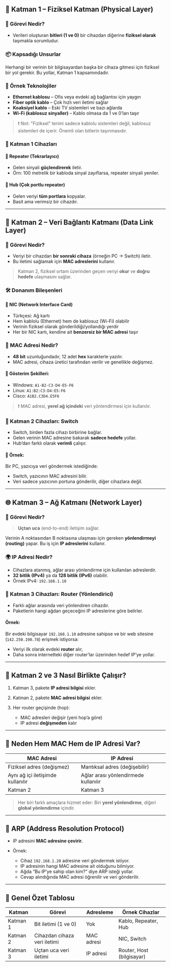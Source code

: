 ## 🧱 Katman 1 – **Fiziksel Katman (Physical Layer)**

### 🧩 Görevi Nedir?

* Verileri oluşturan **bitleri (1 ve 0)** bir cihazdan diğerine **fiziksel olarak** taşımakla sorumludur.

### 📦 Kapsadığı Unsurlar

Herhangi bir verinin bir bilgisayardan başka bir cihaza gitmesi için fiziksel bir yol gerekir. Bu yollar, Katman 1 kapsamındadır.

### 🔌 Örnek Teknolojiler

* **Ethernet kablosu** – Ofis veya evdeki ağ bağlantısı için yaygın
* **Fiber optik kablo** – Çok hızlı veri iletimi sağlar
* **Koaksiyel kablo** – Eski TV sistemleri ve bazı ağlarda
* **Wi-Fi (kablosuz sinyaller)** – Kablo olmasa da 1 ve 0’ları taşır

> ❗ Not: "Fiziksel" terimi sadece kablolu sistemleri değil, kablosuz sistemleri de içerir. Önemli olan bitlerin taşınmasıdır.

### 📡 Katman 1 Cihazları

#### 🔁 Repeater (Tekrarlayıcı)

* Gelen sinyali **güçlendirerek** iletir.
* Örn: 100 metrelik bir kabloda sinyal zayıflarsa, repeater sinyali yeniler.

#### 🔀 Hub (Çok portlu repeater)

* Gelen veriyi **tüm portlara** kopyalar.
* Basit ama verimsiz bir cihazdır.

---

## 📶 Katman 2 – **Veri Bağlantı Katmanı (Data Link Layer)**

### 🎯 Görevi Nedir?

* Veriyi bir cihazdan **bir sonraki cihaza** (örneğin PC → Switch) iletir.
* Bu iletimi sağlamak için **MAC adreslerini** kullanır.

> Katman 2, fiziksel ortam üzerinden geçen veriyi **okur** ve **doğru hedefe** ulaşmasını sağlar.

### 🛠️ Donanım Bileşenleri

#### 📎 NIC (Network Interface Card)

* Türkçesi: Ağ kartı
* Hem kablolu (Ethernet) hem de kablosuz (Wi-Fi) olabilir
* Verinin fiziksel olarak gönderildiği/yollandığı yerdir
* Her bir NIC kartı, kendine ait **benzersiz bir MAC adresi** taşır

### 🧭 MAC Adresi Nedir?

* **48 bit** uzunluğundadır, 12 adet **hex** karakterle yazılır.
* MAC adresi, cihaza üretici tarafından verilir ve genellikle değişmez.

#### 🔢 Gösterim Şekilleri:

* Windows: `A1-B2-C3-D4-E5-F6`
* Linux: `A1:B2:C3:D4:E5:F6`
* Cisco: `A1B2.C3D4.E5F6`

> ❗ MAC adresi, **yerel ağ içindeki** veri yönlendirmesi için kullanılır.

### 🔌 Katman 2 Cihazları: **Switch**

* Switch, birden fazla cihazı birbirine bağlar.
* Gelen verinin MAC adresine bakarak **sadece hedefe** yollar.
* Hub’dan farklı olarak **verimli** çalışır.

#### 🔄 Örnek:

Bir PC, yazıcıya veri göndermek istediğinde:

* Switch, yazıcının MAC adresini bilir.
* Veri sadece yazıcının portuna gönderilir, diğer cihazlara değil.

---

## 🌐 Katman 3 – **Ağ Katmanı (Network Layer)**

### 🎯 Görevi Nedir?

> **Uçtan uca** (end-to-end) iletişim sağlar.

Verinin A noktasından B noktasına ulaşması için gereken **yönlendirmeyi (routing)** yapar.
Bu iş için **IP adreslerini** kullanır.

### 🌍 IP Adresi Nedir?

* Cihazlara atanmış, ağlar arası yönlendirme için kullanılan adreslerdir.
* **32 bitlik (IPv4)** ya da **128 bitlik (IPv6)** olabilir.
* Örnek IPv4: `192.168.1.10`

### 🧭 Katman 3 Cihazları: **Router (Yönlendirici)**

* Farklı ağlar arasında veri yönlendiren cihazdır.
* Paketlerin hangi ağdan geçeceğini IP adreslerine göre belirler.

#### Örnek:

Bir evdeki bilgisayar `192.168.1.10` adresine sahipse ve bir web sitesine (`142.250.190.78`) erişmek istiyorsa:

* Veriyi ilk olarak evdeki **router** alır,
* Daha sonra internetteki diğer router’lar üzerinden hedef IP’ye yollar.

---

## 🔄 Katman 2 ve 3 Nasıl Birlikte Çalışır?

1. Katman 3, pakete **IP adresi bilgisi** ekler.
2. Katman 2, pakete **MAC adresi bilgisi** ekler.
3. Her router geçişinde (hop):

   * MAC adresleri değişir (yeni hop’a göre)
   * IP adresi **değişmeden** kalır

---

## 🔗 Neden Hem MAC Hem de IP Adresi Var?

| MAC Adresi                        | IP Adresi                            |
| --------------------------------- | ------------------------------------ |
| Fiziksel adres (değişmez)         | Mantıksal adres (değişebilir)        |
| Aynı ağ içi iletişimde kullanılır | Ağlar arası yönlendirmede kullanılır |
| Katman 2                          | Katman 3                             |

> Her biri farklı amaçlara hizmet eder: Biri **yerel yönlendirme**, diğeri **global yönlendirme** içindir.

---

## 🧩 ARP (Address Resolution Protocol)

* IP adresini **MAC adresine çevirir.**
* Örnek:

  * Cihaz `192.168.1.20` adresine veri göndermek istiyor.
  * IP adresinin hangi MAC adresine ait olduğunu bilmiyor.
  * Ağda “Bu IP’ye sahip olan kim?” diye ARP isteği yollar.
  * Cevap alındığında MAC adresi öğrenilir ve veri gönderilir.

---

## 🧠 Genel Özet Tablosu

| Katman   | Görevi                       | Adresleme  | Örnek Cihazlar            |
| -------- | ---------------------------- | ---------- | ------------------------- |
| Katman 1 | Bit iletimi (1 ve 0)         | Yok        | Kablo, Repeater, Hub      |
| Katman 2 | Cihazdan cihaza veri iletimi | MAC adresi | NIC, Switch               |
| Katman 3 | Uçtan uca veri iletimi       | IP adresi  | Router, Host (bilgisayar) |
